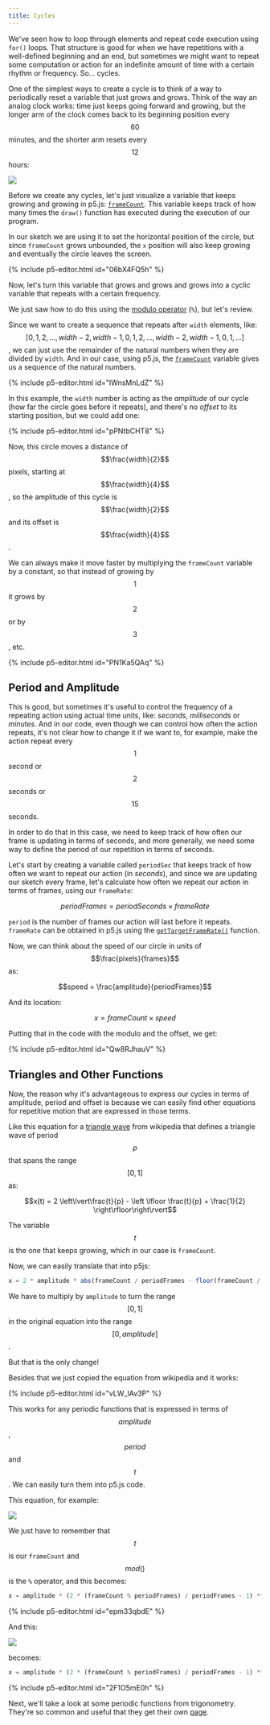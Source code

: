 ```yaml
---
title: Cycles
---
```

We've seen how to loop through elements and repeat code execution using `for()` loops. That structure is good for when we have repetitions with a well-defined beginning and an end, but sometimes we might want to repeat some computation or action for an indefinite amount of time with a certain rhythm or frequency. So... cycles.

One of the simplest ways to create a cycle is to think of a way to periodically reset a variable that just grows and grows. Think of the way an analog clock works: time just keeps going forward and growing, but the longer arm of the clock comes back to its beginning position every $$60$$ minutes, and the shorter arm resets every $$12$$ hours:

<div class="scaled-images left w33">
  <img src="{{ 'assets/images/week05/clock.jpg' |relative_url }}">
</div>

Before we create any cycles, let's just visualize a variable that keeps growing and growing in p5.js: [`frameCount`](https://p5js.org/reference/p5/frameCount). This variable keeps track of how many times the `draw()` function has executed during the execution of our program.

In our sketch we are using it to set the horizontal position of the circle, but since `frameCount` grows unbounded, the `x` position will also keep growing and eventually the circle leaves the screen.

{% include p5-editor.html id="06bX4FQ5h" %}

Now, let's turn this variable that grows and grows and grows into a cyclic variable that repeats with a certain frequency.

We just saw how to do this using the [modulo operator](../../week03/maths/) (`%`), but let's review.

Since we want to create a sequence that repeats after `width` elements, like: $$[0,1,2,...,width - 2,width - 1, 0,1,2,...,width - 2,width-1, 0,1,...]$$, we can just use the remainder of the natural numbers when they are divided by `width`. And in our case, using p5.js, the [`frameCount`](https://p5js.org/reference/p5/frameCount) variable gives us a sequence of the natural numbers.

{% include p5-editor.html id="IWnsMnLdZ" %}

In this example, the `width` number is acting as the *amplitude* of our cycle (how far the circle goes before it repeats), and there's no *offset* to its starting position, but we could add one:

{% include p5-editor.html id="pPNtbCHT8" %}

Now, this circle moves a distance of $$\frac{width}{2}$$ pixels, starting at $$\frac{width}{4}$$, so the amplitude of this cycle is $$\frac{width}{2}$$ and its offset is $$\frac{width}{4}$$.

We can always make it move faster by multiplying the `frameCount` variable by a constant, so that instead of growing by $$1$$ it grows by $$2$$ or by $$3$$, etc.

{% include p5-editor.html id="PN1Ka5QAq" %}

## Period and Amplitude

This is good, but sometimes it's useful to control the frequency of a repeating action using actual time units, like: *seconds*, *milliseconds* or *minutes*. And in our code, even though we can control how often the action repeats, it's not clear how to change it if we want to, for example, make the action repeat every $$1$$ second or $$2$$ seconds or $$15$$ seconds.

In order to do that in this case, we need to keep track of how often our frame is updating in terms of seconds, and more generally, we need some way to define the period of our repetition in terms of seconds.

Let's start by creating a variable called `periodSec` that keeps track of how often we want to repeat our action (in *seconds*), and since we are updating our sketch every frame, let's calculate how often we repeat our action in terms of frames, using our `frameRate`:

$$periodFrames = periodSeconds \times frameRate$$

`period` is the number of frames our action will last before it repeats. `frameRate` can be obtained in p5.js using the [`getTargetFrameRate()`](https://p5js.org/reference/p5/getTargetFrameRate) function.

Now, we can think about the speed of our circle in units of $$\frac{pixels}{frames}$$ as:

$$speed = \frac{amplitude}{periodFrames}$$

And its location:

$$ x = frameCount \times speed$$

Putting that in the code with the modulo and the offset, we get:

{% include p5-editor.html id="Qw8RJhauV" %}

## Triangles and Other Functions

Now, the reason why it's advantageous to express our cycles in terms of amplitude, period and offset is because we can easily find other equations for repetitive motion that are expressed in those terms.

Like this equation for a [triangle wave](https://en.wikipedia.org/wiki/Triangle_wave#Definition) from wikipedia that defines a triangle wave of period $$p$$ that spans the range $$[0, 1]$$ as:

$$x(t) = 2 \left\lvert\frac{t}{p} - \left \lfloor \frac{t}{p} + \frac{1}{2} \right\rfloor\right\rvert$$

The variable $$t$$ is the one that keeps growing, which in our case is `frameCount`.

Now, we can easily translate that into p5js:
```js
x = 2 * amplitude * abs(frameCount / periodFrames - floor(frameCount / periodFrames + 0.5));
```

We have to multiply by `amplitude` to turn the range $$[0, 1]$$ in the original equation into the range $$[0, amplitude]$$.

But that is the only change!

Besides that we just copied the equation from wikipedia and it works:

{% include p5-editor.html id="vLW_lAv3P" %}

This works for any periodic functions that is expressed in terms of $$amplitude$$, $$period$$ and $$t$$. We can easily turn them into p5.js code.

This equation, for example:

<div class="scaled-images">
  <img src="{{ 'assets/images/week05/cycles-00.jpg' |relative_url }}">
</div>

We just have to remember that $$t$$ is our `frameCount` and $$mod()$$ is the `%` operator, and this becomes:
```js
x = amplitude * (2 * (frameCount % periodFrames) / periodFrames - 1) ** 2;
```

{% include p5-editor.html id="epm33qbdE" %}

And this:
<div class="scaled-images">
  <img src="{{ 'assets/images/week05/cycles-01.jpg' |relative_url }}">
</div>

becomes:
```js
x = amplitude * (2 * (frameCount % periodFrames) / periodFrames - 1) ** 4;
```

{% include p5-editor.html id="2F1O5mE0h" %}

Next, we'll take a look at some periodic functions from trigonometry. They're so common and useful that they get their own [page](../sincos/).
